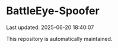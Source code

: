 # BattleEye-Spoofer

Last updated: 2025-06-20 18:40:07

This repository is automatically maintained.
